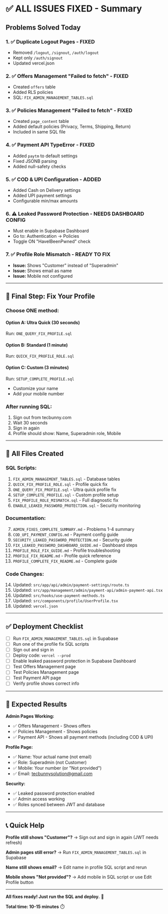 # ✅ ALL ISSUES FIXED - Summary

## Problems Solved Today

### 1. ✅ Duplicate Logout Pages - FIXED
- Removed `/logout`, `/signout`, `/auth/logout`
- Kept only `/auth/signout`
- Updated vercel.json

### 2. ✅ Offers Management "Failed to fetch" - FIXED
- Created `offers` table
- Added RLS policies
- SQL: `FIX_ADMIN_MANAGEMENT_TABLES.sql`

### 3. ✅ Policies Management "Failed to fetch" - FIXED
- Created `page_content` table
- Added default policies (Privacy, Terms, Shipping, Return)
- Included in same SQL file

### 4. ✅ Payment API TypeError - FIXED
- Added `paytm` to default settings
- Fixed JSONB parsing
- Added null-safety checks

### 5. ✅ COD & UPI Configuration - ADDED
- Added Cash on Delivery settings
- Added UPI payment settings
- Configurable min/max amounts

### 6. ⚠️ Leaked Password Protection - NEEDS DASHBOARD CONFIG
- Must enable in Supabase Dashboard
- Go to: Authentication → Policies
- Toggle ON "HaveIBeenPwned" check

### 7. ✅ Profile Role Mismatch - READY TO FIX
- **Issue:** Shows "Customer" instead of "Superadmin"
- **Issue:** Shows email as name
- **Issue:** Mobile not configured

---

## 🚀 Final Step: Fix Your Profile

### Choose ONE method:

#### **Option A: Ultra Quick (30 seconds)**
Run: `ONE_QUERY_FIX_PROFILE.sql`

#### **Option B: Standard (1 minute)**
Run: `QUICK_FIX_PROFILE_ROLE.sql`

#### **Option C: Custom (3 minutes)**
Run: `SETUP_COMPLETE_PROFILE.sql`
- Customize your name
- Add your mobile number

### After running SQL:
1. Sign out from tecbunny.com
2. Wait 30 seconds
3. Sign in again
4. Profile should show: Name, Superadmin role, Mobile

---

## 📁 All Files Created

### SQL Scripts:
1. `FIX_ADMIN_MANAGEMENT_TABLES.sql` - Database tables
2. `QUICK_FIX_PROFILE_ROLE.sql` - Profile quick fix
3. `ONE_QUERY_FIX_PROFILE.sql` - Ultra quick profile fix
4. `SETUP_COMPLETE_PROFILE.sql` - Custom profile setup
5. `FIX_PROFILE_ROLE_MISMATCH.sql` - Full diagnostic fix
6. `ENABLE_LEAKED_PASSWORD_PROTECTION.sql` - Security monitoring

### Documentation:
7. `ADMIN_FIXES_COMPLETE_SUMMARY.md` - Problems 1-4 summary
8. `COD_UPI_PAYMENT_CONFIG.md` - Payment config guide
9. `SECURITY_LEAKED_PASSWORD_PROTECTION.md` - Security guide
10. `FIX_LEAKED_PASSWORD_DASHBOARD_GUIDE.md` - Dashboard steps
11. `PROFILE_ROLE_FIX_GUIDE.md` - Profile troubleshooting
12. `PROFILE_FIX_README.md` - Profile quick reference
13. `PROFILE_COMPLETE_FIX_README.md` - Complete guide

### Code Changes:
14. Updated: `src/app/api/admin/payment-settings/route.ts`
15. Updated: `src/app/management/admin/payment-api/admin-payment-api.tsx`
16. Updated: `src/hooks/use-payment-methods.ts`
17. Updated: `src/components/profile/UserProfile.tsx`
18. Updated: `vercel.json`

---

## ✅ Deployment Checklist

- [ ] Run `FIX_ADMIN_MANAGEMENT_TABLES.sql` in Supabase
- [ ] Run one of the profile fix SQL scripts
- [ ] Sign out and sign in
- [ ] Deploy code: `vercel --prod`
- [ ] Enable leaked password protection in Supabase Dashboard
- [ ] Test Offers Management page
- [ ] Test Policies Management page
- [ ] Test Payment API page
- [ ] Verify profile shows correct info

---

## 🎯 Expected Results

**Admin Pages Working:**
- ✅ Offers Management - Shows offers
- ✅ Policies Management - Shows policies
- ✅ Payment API - Shows all payment methods (including COD & UPI)

**Profile Page:**
- ✅ Name: Your actual name (not email)
- ✅ Role: Superadmin (not Customer)
- ✅ Mobile: Your number (or "Not provided")
- ✅ Email: tecbunnysolution@gmail.com

**Security:**
- ✅ Leaked password protection enabled
- ✅ Admin access working
- ✅ Roles synced between JWT and database

---

## 📞 Quick Help

**Profile still shows "Customer"?**
→ Sign out and sign in again (JWT needs refresh)

**Admin pages still error?**
→ Run `FIX_ADMIN_MANAGEMENT_TABLES.sql` in Supabase

**Name still shows email?**
→ Edit name in profile SQL script and rerun

**Mobile shows "Not provided"?**
→ Add mobile in SQL script or use Edit Profile button

---

**All fixes ready! Just run the SQL and deploy.** 🚀

**Total time: 10-15 minutes** ⏱️
